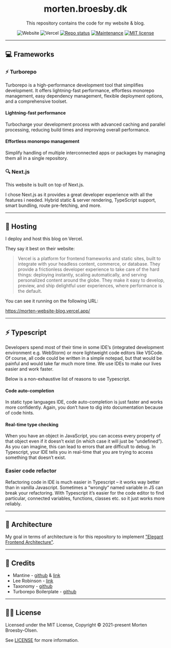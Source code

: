   <div align="center">
  <h1 align="center">
    morten.broesby.dk
  </h1>

  <p align="center">
    This repository contains the code for my website & blog.
  </p>

![Website](https://img.shields.io/website?url=https%3A%2F%2Fmorten-website-blog.vercel.app)
![Vercel](https://vercelbadge.vercel.app/api/mortenbroesby/website-blog)
[![Repo status](https://www.repostatus.org/badges/latest/wip.svg)](./README)
[![Maintenance](https://img.shields.io/badge/Maintained%3F-yes-green.svg)](https://github.com/atelier-saulx/aviato-ui/graphs/commit-activity)
[![MIT license](https://img.shields.io/badge/License-MIT-green.svg)](./LICENSE)

</div>

---

## 💻 Frameworks

### ⚡️ Turborepo

Turborepo is a high-performance development tool that simplifies development. It offers lightning-fast performance, effortless monorepo management, easy dependency management, flexible deployment options, and a comprehensive toolset.

#### Lightning-fast performance

Turbocharge your development process with advanced caching and parallel processing, reducing build times and improving overall performance.

#### Effortless monorepo management

Simplify handling of multiple interconnected apps or packages by managing them all in a single repository.

### 🔍 Next.js

This website is built on top of Next.js.

I chose Next.js as it provides a great developer experience with all the features i needed.
Hybrid static & server rendering, TypeScript support, smart bundling, route pre-fetching, and more.

---

## 📡 Hosting

I deploy and host this blog on Vercel.

They say it best on their website:

> Vercel is a platform for frontend frameworks and static sites, built to integrate with your headless content, commerce, or database.
> They provide a frictionless developer experience to take care of the hard things: deploying instantly, scaling automatically, and serving personalized content around the globe.
> They make it easy to develop, preview, and ship delightful user experiences, where performance is the default.

You can see it running on the following URL:

https://morten-website-blog.vercel.app/

---

## ⚡️ Typescript

Developers spend most of their time in some IDE’s (integrated development environment e.g. WebStorm) or more lightweight code editors like VSCode. Of course, all code could be written in a simple notepad, but that would be painful and would take far much more time. We use IDEs to make our lives easier and work faster.

Below is a non-exhaustive list of reasons to use Typescript.

#### Code auto-completion

In static type languages IDE, code auto-completion is just faster and works more confidently. Again, you don’t have to dig into documentation because of code hints.

#### Real-time type checking

When you have an object in JavaScript, you can access every property of that object even if it doesn’t exist (in which case it will just be “undefined”). As you can imagine, this can lead to errors that are difficult to debug. In Typescript, your IDE tells you in real-time that you are trying to access something that doesn’t exist.

### Easier code refactor

Refactoring code in IDE is much easier in Typescript – it works way better than in vanilla Javascript. Sometimes a “wrongly“ named variable in JS can break your refactoring. With Typescript it’s easier for the code editor to find particular, connected variables, functions, classes etc. so it just works more reliably.

---

## 🏡 Architecture

My goal in terms of architecture is for this repository to implement ["Elegant Frontend Architecture"](https://michalzalecki.com/elegant-frontend-architecture/).

---

## 👏 Credits

- Mantine - [github](https://github.com/mantinedev/mantine) & [link](https://mantine.dev/)
- Lee Robinson - [link](https://leerob.io/)
- Taxonomy - [github](https://github.com/shadcn/taxonomy)
- Turborepo Boilerplate - [github](https://github.com/mkosir/turborepo-boilerplate)

---

## 👨‍⚖️ License

Licensed under the MIT License, Copyright © 2021-present Morten Broesby-Olsen.

See [LICENSE](./LICENSE) for more information.
